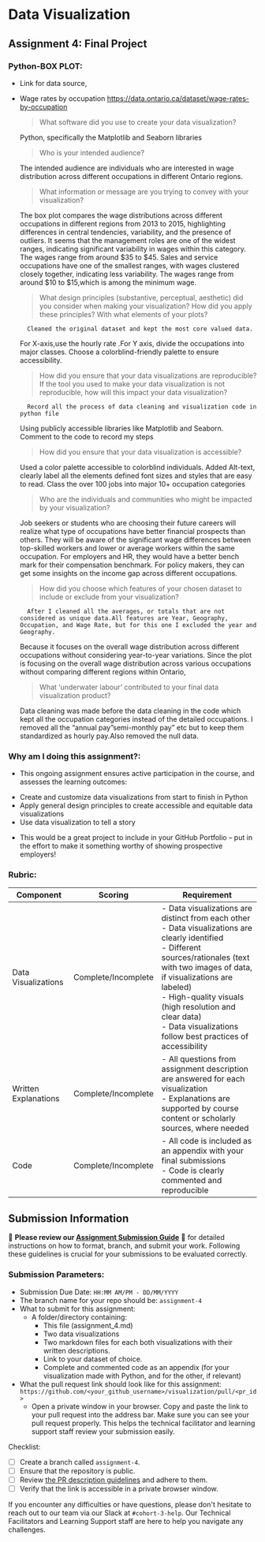 # Data Visualization

## Assignment 4: Final Project

### Python-BOX PLOT:

- Link for data source,
- 
	Wage rates by occupation https://data.ontario.ca/dataset/wage-rates-by-occupation

    > What software did you use to create your data visualization?
    > 
	Python, specifically the Matplotlib and Seaborn libraries

    > Who is your intended audience?
    > 
	The intended audience are individuals who are interested in wage distribution across different occupations in different Ontario regions.
    
    > What information or message are you trying to convey with your visualization?
    > 
	The box plot compares the wage distributions across different occupations in different regions from 2013 to 2015, highlighting differences in central tendencies, variability, and the presence of outliers.
 	It seems that the management roles are one of the widest ranges, indicating significant variability in wages within this category. The wages range from around $35 to $45. 
  	Sales and service occupations have one of the smallest ranges, with wages clustered closely together, indicating less variability. The wages range from around $10 to $15,which is among the minimum wage. 
    
    > What design principles (substantive, perceptual, aesthetic) did you consider when making your visualization? How did you apply these principles? With what elements of your plots?
    >
    	Cleaned the original dataset and kept the most core valued data. 
	For X-axis,use the hourly rate .For Y axis, divide the occupations into major classes.
	Choose a colorblind-friendly palette to ensure accessibility. 

	
    > How did you ensure that your data visualizations are reproducible? If the tool you used to make your data visualization is not reproducible, how will this impact your data visualization?
    > 
    	Record all the process of data cleaning and visualization code in python file
	Using publicly accessible libraries like Matplotlib and Seaborn.
	Comment to the code to record my steps


    > How did you ensure that your data visualization is accessible?
    > 
	Used a color palette accessible to colorblind individuals.
	Added Alt-text, clearly label all the elements
	defined font sizes and styles that are easy to read.
	Class the over 100 jobs into major 10+ occupation categories

    
    > Who are the individuals and communities who might be impacted by your visualization?
    > 
	Job seekers or students who are choosing their future careers will realize what type of occupations have better financial prospects than others.
	They will be aware of the significant wage differences between top-skilled workers and lower or average workers within the same occupation.
	For employers and HR, they would have a better bench mark for their compensation benchmark.
	For policy makers, they can get some insights on the income gap across different occupations.

    > How did you choose which features of your chosen dataset to include or exclude from your visualization?
    > 
    	After I cleaned all the averages, or totals that are not considered as unique data.All features are Year, Geography, Occupation, and Wage Rate, but for this one I excluded the year and Geography.  
	Because it focuses on the overall wage distribution across different occupations without considering year-to-year variations.
	Since the plot is focusing on the overall wage distribution across various occupations without comparing different regions within Ontario,


    > What ‘underwater labour’ contributed to your final data visualization product?
    > 
	 Data cleaning was made before the data cleaning in the code which kept all the occupation categories instead of the detailed occupations. 
  	I removed all the “annual pay”semi-monthly pay” etc but to keep them standardized as hourly pay.Also removed the null data.


 
### Why am I doing this assignment?:  
- This ongoing assignment ensures active participation in the course, and assesses the learning outcomes: 
* Create and customize data visualizations from start to finish in Python
* Apply general design principles to create accessible and equitable data visualizations
* Use data visualization to tell a story  
- This would be a great project to include in your GitHub Portfolio – put in the effort to make it something worthy of showing prospective employers!

### Rubric:

| Component         | Scoring  | Requirement                                                                 |
|-------------------|----------|-----------------------------------------------------------------------------|
| Data Visualizations | Complete/Incomplete | - Data visualizations are distinct from each other<br>- Data visualizations are clearly identified<br>- Different sources/rationales (text with two images of data, if visualizations are labeled)<br>- High-quality visuals (high resolution and clear data)<br>- Data visualizations follow best practices of accessibility |
| Written Explanations | Complete/Incomplete | - All questions from assignment description are answered for each visualization<br>- Explanations are supported by course content or scholarly sources, where needed |
| Code              | Complete/Incomplete | - All code is included as an appendix with your final submissions<br>- Code is clearly commented and reproducible |

## Submission Information

🚨 **Please review our [Assignment Submission Guide](https://github.com/UofT-DSI/onboarding/blob/main/onboarding_documents/submissions.md)** 🚨 for detailed instructions on how to format, branch, and submit your work. Following these guidelines is crucial for your submissions to be evaluated correctly.

### Submission Parameters:
* Submission Due Date: `HH:MM AM/PM - DD/MM/YYYY`
* The branch name for your repo should be: `assignment-4`
* What to submit for this assignment:
    * A folder/directory containing:
        * This file (assignment_4.md)
        * Two data visualizations 
        * Two markdown files for each both visualizations with their written descriptions.
        * Link to your dataset of choice.
        * Complete and commented code as an appendix (for your visualization made with Python, and for the other, if relevant) 
* What the pull request link should look like for this assignment: `https://github.com/<your_github_username>/visualization/pull/<pr_id>`
    * Open a private window in your browser. Copy and paste the link to your pull request into the address bar. Make sure you can see your pull request properly. This helps the technical facilitator and learning support staff review your submission easily.

Checklist:
- [ ] Create a branch called `assignment-4`.
- [ ] Ensure that the repository is public.
- [ ] Review [the PR description guidelines](https://github.com/UofT-DSI/onboarding/blob/main/onboarding_documents/submissions.md#guidelines-for-pull-request-descriptions) and adhere to them.
- [ ] Verify that the link is accessible in a private browser window.

If you encounter any difficulties or have questions, please don't hesitate to reach out to our team via our Slack at `#cohort-3-help`. Our Technical Facilitators and Learning Support staff are here to help you navigate any challenges.
